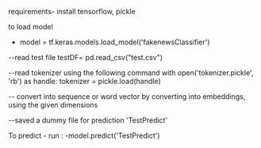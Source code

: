 requirements- install tensorflow, pickle

to load model


- model = tf.keras.models.load_model('fakenewsClassifier')

--read test file 
testDF= pd.read_csv("test.csv")


--read tokenizer using the following command
with open('tokenizer.pickle', 'rb') as handle:
	tokenizer = pickle.load(handle)

-- convert into sequence or word vector by converting into embeddings, using the given dimensions


--saved a dummy file for prediction 'TestPredict'


To predict - run :
-model.predict('TestPredict')




